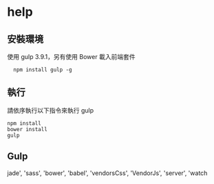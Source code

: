 # help

## 安裝環境
使用 gulp 3.9.1，另有使用 Bower 載入前端套件
```
  npm install gulp -g
```

## 執行
請依序執行以下指令來執行 gulp

```
npm install
bower install
gulp
```

## Gulp
jade', 'sass', 'bower', 'babel', 'vendorsCss', 'VendorJs', 'server', 'watch